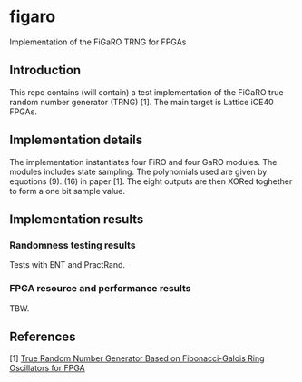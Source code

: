 # figaro
Implementation of the FiGaRO TRNG for FPGAs

## Introduction
This repo contains (will contain) a test implementation of the FiGaRO
true random number generator (TRNG) [1]. The main target is Lattice iCE40
FPGAs.


## Implementation details
The implementation instantiates four FiRO and four GaRO modules. The
modules includes state sampling. The polynomials used are given by
equotions (9)..(16) in paper [1]. The eight outputs are then XORed
toghether to form a one bit sample value.


## Implementation results
### Randomness testing results
Tests with ENT and PractRand.


### FPGA resource and performance results
TBW.


## References
[1] [True Random Number Generator Based on Fibonacci-Galois
Ring Oscillators for FPGA](https://www.mdpi.com/2076-3417/11/8/3330/pdf)
